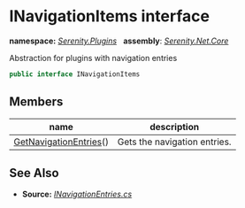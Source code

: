 # INavigationItems interface
**namespace:** *[Serenity.Plugins](../README.md#serenity.plugins-namespace)*   **assembly**: *[Serenity.Net.Core](../README.md)*

Abstraction for plugins with navigation entries

```csharp
public interface INavigationItems
```

## Members

| name | description |
| --- | --- |
| [GetNavigationEntries](INavigationItems/GetNavigationEntries.md)() | Gets the navigation entries. |

## See Also

* **Source:** *[INavigationEntries.cs](https://github.com/serenity-is/Serenity/blob/master/src/Serenity.Net.Core/Plugins/INavigationEntries.cs)*